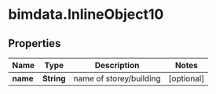 # bimdata.InlineObject10

## Properties

Name | Type | Description | Notes
------------ | ------------- | ------------- | -------------
**name** | **String** | name of storey/building | [optional] 



